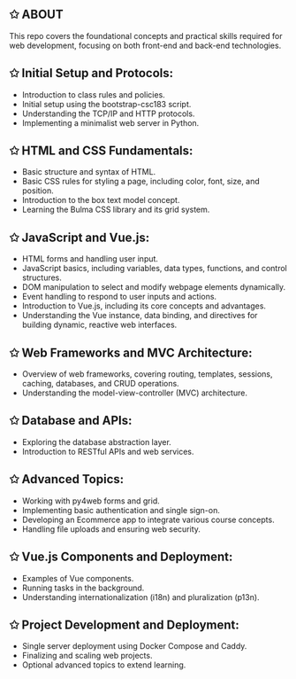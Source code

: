 ## ✩ ABOUT

This repo covers the foundational concepts and practical skills required for web development, focusing on both front-end and back-end technologies.

## ✩ Initial Setup and Protocols:

- Introduction to class rules and policies.
- Initial setup using the bootstrap-csc183 script.
- Understanding the TCP/IP and HTTP protocols.
- Implementing a minimalist web server in Python.

## ✩ HTML and CSS Fundamentals:

- Basic structure and syntax of HTML.
- Basic CSS rules for styling a page, including color, font, size, and position.
- Introduction to the box text model concept.
- Learning the Bulma CSS library and its grid system.

## ✩ JavaScript and Vue.js:

- HTML forms and handling user input.
- JavaScript basics, including variables, data types, functions, and control structures.
- DOM manipulation to select and modify webpage elements dynamically.
- Event handling to respond to user inputs and actions.
- Introduction to Vue.js, including its core concepts and advantages.
- Understanding the Vue instance, data binding, and directives for building dynamic, reactive web interfaces.

## ✩ Web Frameworks and MVC Architecture:

- Overview of web frameworks, covering routing, templates, sessions, caching, databases, and CRUD operations.
- Understanding the model-view-controller (MVC) architecture.

## ✩ Database and APIs:

- Exploring the database abstraction layer.
- Introduction to RESTful APIs and web services.

## ✩ Advanced Topics:

- Working with py4web forms and grid.
- Implementing basic authentication and single sign-on.
- Developing an Ecommerce app to integrate various course concepts.
- Handling file uploads and ensuring web security.

## ✩ Vue.js Components and Deployment:

- Examples of Vue components.
- Running tasks in the background.
- Understanding internationalization (i18n) and pluralization (p13n).

## ✩ Project Development and Deployment:

- Single server deployment using Docker Compose and Caddy.
- Finalizing and scaling web projects.
- Optional advanced topics to extend learning.
